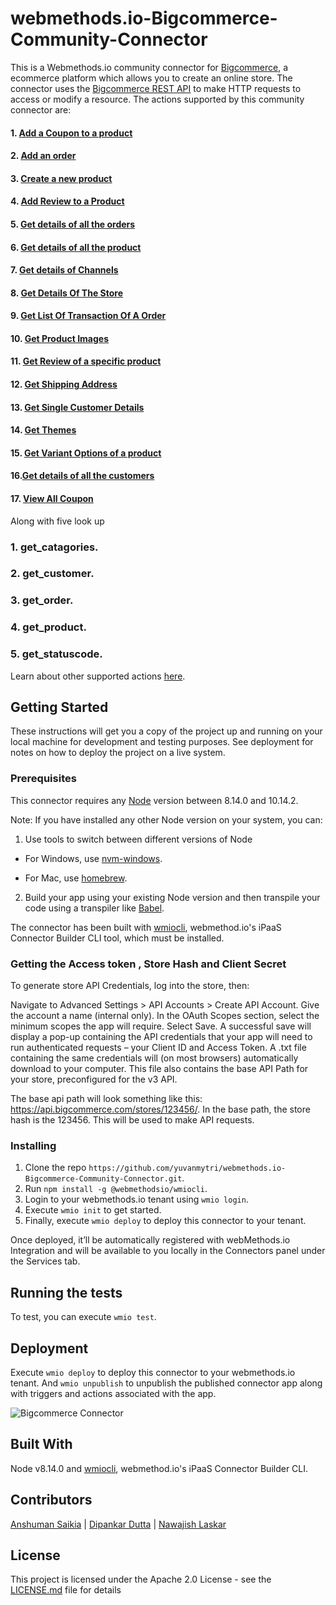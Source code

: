 # webmethods.io-Bigcommerce-Community-Connector
This is a Webmethods.io community connector for [Bigcommerce](https://www.bigcommerce.com/dm/start-online-store-offer/?irgwc=1&utm_term=yqP1P028kxyOW95wUx0Mo3QwUknVvazefwKTxU0&utm_content=504907&utm_campaign=56411&utm_medium=affiliates&utm_source=ImpactRadius), a ecommerce platform which allows you to create an online store. The connector uses the [Bigcommerce REST API](https://developer.bigcommerce.com/api-docs) to make HTTP requests to access or modify a resource. The actions supported by this community connector are:
#### 1. [Add a Coupon to a product](https://developer.bigcommerce.com/api-reference/marketing/marketing-api)
#### 2. [Add an order](https://developer.bigcommerce.com/api-reference/orders/orders-api)
#### 3. [Create a new product](https://developer.bigcommerce.com/api-reference/catalog/catalog-api)
#### 4.  [Add Review to a Product](https://developer.bigcommerce.com/api-reference/marketing/store-content-api)
#### 5. [Get details of all the orders](https://developer.bigcommerce.com/api-docs/orders/orders-api-overview)
#### 6. [Get details of all the product](https://developer.bigcommerce.com/api-reference/catalog/catalog-api)
#### 7. [Get details of Channels](https://developer.bigcommerce.com/api-reference/cart-checkout/channels-listings-api)
#### 8. [Get Details Of The Store](https://developer.bigcommerce.com/api-reference/store-management/store-information-api)
#### 9. [Get List Of Transaction Of A Order](https://developer.bigcommerce.com/api-reference/orders/orders-transactions-api)
#### 10. [Get Product Images](https://developer.bigcommerce.com/api-reference/catalog/catalog-api)
#### 11. [Get Review of a specific product](https://developer.bigcommerce.com/api-reference/marketing/store-content-api)
#### 12. [Get Shipping Address](https://developer.bigcommerce.com/api-reference/store-management/shipping-api)
#### 13. [Get Single Customer Details](https://developer.bigcommerce.com/api-reference/customer-subscribers/customers-api)
#### 14. [Get Themes](https://developer.bigcommerce.com/api-reference/storefront/themes-api)
#### 15. [Get Variant Options of a product](https://developer.bigcommerce.com/api-reference/catalog/catalog-api)
#### 16.[Get details of all the customers](https://developer.bigcommerce.com/api-reference/customer-subscribers/customers-api)
#### 17. [View All Coupon](https://developer.bigcommerce.com/api-reference/marketing/marketing-api)
Along with five look up
### 1. get_catagories.
### 2. get_customer.
### 3. get_order.
### 4. get_product.
### 5. get_statuscode.
Learn about other supported actions [here](https://developer.bigcommerce.com/api-docs/getting-started/authentication/rest-api-authentication).
## Getting Started
These instructions will get you a copy of the project up and running on your local machine for development and testing purposes. See deployment for notes on how to deploy the project on a live system.

### Prerequisites
This connector requires any [Node](https://nodejs.org/dist/) version between 8.14.0 and 10.14.2.

Note: If you have installed any other Node version on your system, you can:
1. Use tools to switch between different versions of Node

  - For Windows, use [nvm-windows](https://github.com/coreybutler/nvm-windows#installation--upgrades).
  
  - For Mac, use [homebrew](https://brew.sh/).
2. Build your app using your existing Node version and then transpile your code using a transpiler like [Babel](https://babeljs.io/).

The connector has been built with [wmiocli](https://docs.webmethods.io/integration/developer_guide/connector_builder/#gsc.tab=0), webmethod.io's iPaaS Connector Builder CLI tool, which must be installed. 
### Getting the Access token , Store Hash and Client Secret 
To generate store API Credentials, log into the store, then:

Navigate to Advanced Settings > API Accounts > Create API Account.
Give the account a name (internal only).
In the OAuth Scopes section, select the minimum scopes the app will require.
Select Save.
A successful save will display a pop-up containing the API credentials that your app will need to run authenticated requests – your Client ID and Access Token. A .txt file containing the same credentials will (on most browsers) automatically download to your computer. This file also contains the base API Path for your store, preconfigured for the v3 API.

The base api path will look something like this: https://api.bigcommerce.com/stores/123456/. In the base path, the store hash is the 123456. This will be used to make API requests.
### Installing
1. Clone the repo `https://github.com/yuvanmytri/webmethods.io-Bigcommerce-Community-Connector.git`.
2. Run `npm install -g @webmethodsio/wmiocli`.
3. Login to your webmethods.io tenant using `wmio login`.
4. Execute `wmio init` to get started.
5. Finally, execute `wmio deploy` to deploy this connector to your tenant.

Once deployed, it’ll be automatically registered with webMethods.io Integration and will be available to you locally in the Connectors panel under the Services tab.

## Running the tests
To test, you can execute `wmio test`.

## Deployment
Execute `wmio deploy` to deploy this connector to your webmethods.io tenant. And `wmio unpublish` to unpublish the published connector app along with triggers and actions associated with the app.

![Bigcommerce Connector](https://user-images.githubusercontent.com/16189220/74911246-3b403780-53e2-11ea-8789-be34e42a1d4f.png)

## Built With
Node v8.14.0 and [wmiocli](https://docs.webmethods.io/integration/developer_guide/connector_builder/#gsc.tab=0), webmethod.io's iPaaS Connector Builder CLI.

## Contributors
[Anshuman Saikia](https://github.com/anshu96788) |
[Dipankar Dutta](https://github.com/DipankarDDUT) |
[Nawajish Laskar](https://github.com/Nawajish)

## License
This project is licensed under the Apache 2.0 License - see the [LICENSE.md](https://github.com/SoftwareAG/webmethods-microservicesruntime-samples/blob/master/LICENSE) file for details
